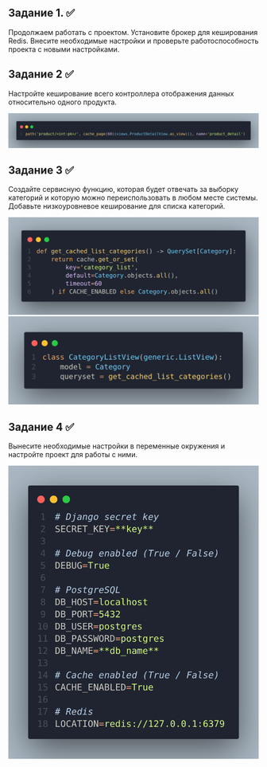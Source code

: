 ## Задание 1. :white_check_mark:

Продолжаем работать с проектом. Установите брокер для кеширования Redis. Внесите необходимые настройки и проверьте работоспособность проекта с новыми настройками. 

## Задание 2 :white_check_mark:

Настройте кеширование всего контроллера отображения данных относительно одного продукта.

![alt text](image.png)

## Задание 3 :white_check_mark:

Создайте сервисную функцию, которая будет отвечать за выборку категорий и которую можно переиспользовать в любом месте системы. Добавьте низкоуровневое кеширование для списка категорий.

![alt text](image-1.png)
![alt text](image-2.png)

## Задание 4 :white_check_mark:

Вынесите необходимые настройки в переменные окружения и настройте проект для работы с ними.

![alt text](image-3.png)

